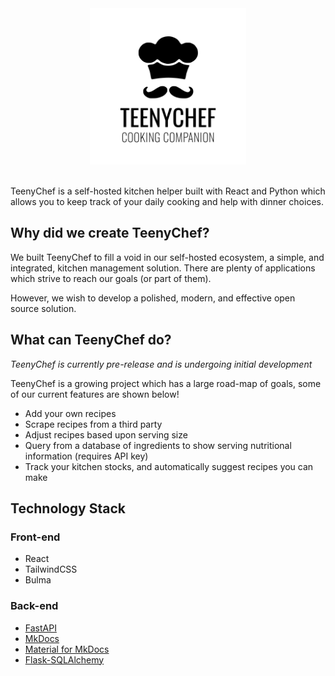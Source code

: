 <div align="center">
  <img src="./brand/logo.png" width="250"/>
</div>

<br />

TeenyChef is a self-hosted kitchen helper built with React and Python which allows you to keep track of your daily cooking and help with dinner choices.

## Why did we create TeenyChef?

We built TeenyChef to fill a void in our self-hosted ecosystem, a simple, and integrated, kitchen management solution. There are plenty of applications which strive to reach our goals (or part of them).

However, we wish to develop a polished, modern, and effective open source solution.

## What can TeenyChef do?

<i>TeenyChef is currently pre-release and is undergoing initial development</i>

TeenyChef is a growing project which has a large road-map of goals, some of our current features are shown below!

- Add your own recipes
- Scrape recipes from a third party
- Adjust recipes based upon serving size
- Query from a database of ingredients to show serving nutritional information (requires API key)
- Track your kitchen stocks, and automatically suggest recipes you can make

## Technology Stack

### Front-end

- React
- TailwindCSS
- Bulma

### Back-end

- [FastAPI](https://github.com/tiangolo/fastapi)
- [MkDocs](https://www.mkdocs.org/)
- [Material for MkDocs](https://squidfunk.github.io/mkdocs-material/)
- [Flask-SQLAlchemy](https://flask-sqlalchemy.palletsprojects.com/en/2.x/)
